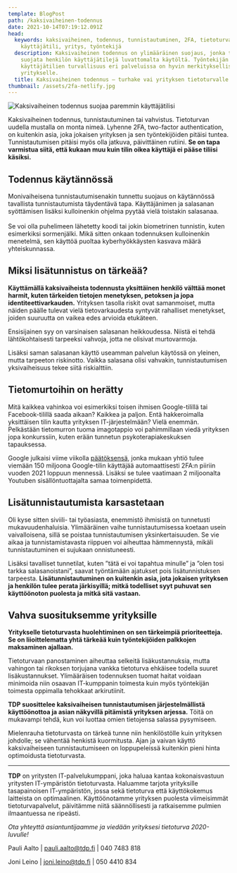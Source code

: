 ```yaml
---
template: BlogPost
path: /kaksivaiheinen-todennus
date: 2021-10-14T07:19:12.091Z
head:
  keywords: kaksivaiheinen, todennus, tunnistautuminen, 2FA, tietoturva, salasana,
    käyttäjätili, yritys, työntekijä
  description: Kaksivaiheinen todennus on ylimääräinen suojaus, jonka tarkoitus on
    suojata henkilön käyttäjätilejä luvattomalta käytöltä. Työntekijän
    käyttäjätilien turvallisuus eri palveluissa on hyvin merkityksellistä myös
    yritykselle.
  title: Kaksivaiheinen todennus ­– turhake vai yrityksen tietoturvalle välttämätöntä?
thumbnail: /assets/2fa-netlify.jpg
---
```

![Kaksivaiheinen todennus suojaa paremmin käyttäjätilisi ](/assets/2fa-netlify.jpg)

Kaksivaiheinen todennus, tunnistautuminen tai vahvistus. Tietoturvan uudella mustalla on monta nimeä. Lyhenne 2FA, two-factor authentication, on kuitenkin asia, joka jokaisen yrityksen ja sen työntekijöiden pitäisi tuntea. Tunnistautumisen pitäisi myös olla jatkuva, päivittäinen rutiini. **Se on tapa varmistua siitä, että kukaan muu kuin tilin oikea käyttäjä ei pääse tiliisi käsiksi.**

## Todennus käytännössä

Monivaiheisena tunnistautumisenakin tunnettu suojaus on käytännössä tavallista tunnistautumista täydentävä tapa. Käyttäjänimen ja salasanan syöttämisen lisäksi kulloinenkin ohjelma pyytää vielä toistakin salasanaa. \
\
Se voi olla puhelimeen lähetetty koodi tai jokin biometrinen tunnistin, kuten esimerkiksi sormenjälki. Mikä sitten onkaan todennuksen kulloinenkin menetelmä, sen käyttöä puoltaa kyberhyökkäysten kasvava määrä yhteiskunnassa.

## Miksi lisätunnistus on tärkeää?

**Käyttämällä kaksivaiheista todennusta yksittäinen henkilö välttää monet harmit, kuten tärkeiden tietojen menetyksen, petoksen ja jopa identiteettivarkauden.** Yrityksen tasolla riskit ovat samanmoiset, mutta näiden päälle tulevat vielä tietovarkaudesta syntyvät rahalliset menetykset, joiden suuruutta on vaikea edes arvioida etukäteen.

Ensisijainen syy on varsinaisen salasanan heikkoudessa. Niistä ei tehdä lähtökohtaisesti tarpeeksi vahvoja, jotta ne olisivat murtovarmoja. 

Lisäksi saman salasanan käyttö useamman palvelun käytössä on yleinen, mutta tarpeeton riskinotto. Vaikka salasana olisi vahvakin, tunnistautumisen yksivaiheisuus tekee siitä riskialttiin.

## Tietomurtoihin on herätty

Mitä kaikkea vahinkoa voi esimerkiksi toisen ihmisen Google-tilillä tai Facebook-tilillä saada aikaan? Kaikkea ja paljon. Entä hakkeroimalla yksittäisen tilin kautta yrityksen IT-järjestelmään? Vielä enemmän. Pelkästään tietomurron tuoma imagotappio voi pahimmillaan viedä yrityksen jopa konkurssiin, kuten erään tunnetun psykoterapiakeskuksen tapauksessa.

Google julkaisi viime viikolla [päätöksensä](https://blog.google/technology/safety-security/making-sign-safer-and-more-convenient/), jonka mukaan yhtiö tulee viemään 150 miljoona Google-tilin käyttäjää automaattisesti 2FA:n piiriin vuoden 2021 loppuun mennessä. Lisäksi se tulee vaatimaan 2 miljoonalta Youtuben sisällöntuottajalta samaa toimenpidettä.

## Lisätunnistautumista karsastetaan

Oli kyse sitten siviili- tai työasiasta, enemmistö ihmisistä on tunnetusti mukavuudenhaluisia. Ylimääräinen vaihe tunnistautumisessa koetaan usein vaivalloisena, sillä se poistaa tunnistautumisen yksinkertaisuuden. Se vie aikaa ja tunnistamistavasta riippuen voi aiheuttaa hämmennystä, mikäli tunnistautuminen ei sujukaan onnistuneesti.

Lisäksi tavalliset tunnetilat, kuten ”tätä ei voi tapahtua minulle” ja ”olen tosi tarkka salasanoistani”, saavat työntämään ajatukset pois lisätunnistuksen tarpeesta. **Lisätunnistautuminen on kuitenkin asia, jota jokaisen yrityksen ja henkilön tulee perata järkisyillä; mitkä todelliset syyt puhuvat sen käyttöönoton puolesta ja mitkä sitä vastaan.**

## Vahva suosituksemme yrityksille

**Yritykselle tietoturvasta huolehtiminen on sen tärkeimpiä prioriteetteja. Se on liioittelematta yhtä tärkeää kuin työntekijöiden palkkojen maksaminen ajallaan.** 

Tietoturvaan panostaminen aiheuttaa selkeitä lisäkustannuksia, mutta vahingon tai rikoksen torjujana vankka tietoturva ehkäisee todella suuret lisäkustannukset. Ylimääräisen todennuksen tuomat haitat voidaan minimoida niin osaavan IT-kumppanin toimesta kuin myös työntekijän toimesta oppimalla tehokkaat arkirutiinit.

**TDP suosittelee kaksivaiheisen tunnistautumisen järjestelmällistä käyttöönottoa ja asian näkyvillä pitämistä yrityksen arjessa.** Töitä on mukavampi tehdä, kun voi luottaa omien tietojensa salassa pysymiseen. 

Mielenrauha tietoturvasta on tärkeä tunne niin henkilöstölle kuin yrityksen johdolle; se vähentää henkistä kuormitusta. Ajan ja vaivan käyttö kaksivaiheiseen tunnistautumiseen on loppupeleissä kuitenkin pieni hinta optimoidusta tietoturvasta.

- - -

**TDP** on yritysten IT-palvelukumppani, joka haluaa kantaa kokonaisvastuun yritysten IT-ympäristön tietoturvasta. Haluamme tarjota yrityksille tasapainoisen IT-ympäristön, jossa sekä tietoturva että käyttökokemus laitteista on optimaalinen. Käyttöönotamme yrityksen puolesta viimeisimmät tietoturvapalvelut, päivitämme niitä säännöllisesti ja ratkaisemme pulmien ilmaantuessa ne ripeästi.

*Ota yhteyttä asiantuntijaamme ja viedään yrityksesi tietoturva 2020-luvulle!*

Pauli Aalto | pauli.aalto@tdp.fi | 040 7483 818         

Joni Leino  | joni.leino@tdp.fi  | 050 4410 834